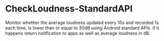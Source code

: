 # CheckLoudness-StandardAPI

Monitor whether the average loudness updated every 10s and recorded 1s each time, is lower than or equal to 30dB
using Android standard APIs. if it happens return notification to apps as well as average loudness in dB.  
